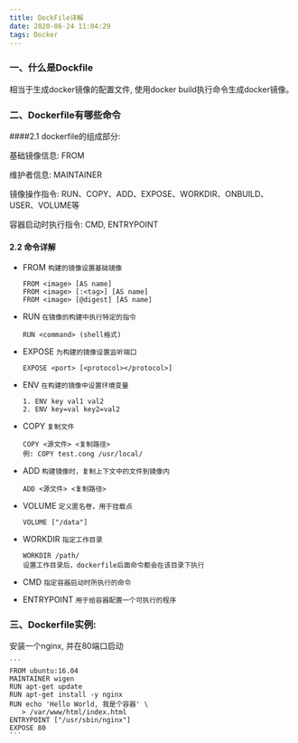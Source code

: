 ```yaml
---
title: DockFile详解
date: 2020-06-24 11:04:29
tags: Docker
---
```


### 一、什么是Dockfile
相当于生成docker镜像的配置文件, 使用docker build执行命令生成docker镜像。

<!--more-->

### 二、Dockerfile有哪些命令
####2.1 dockerfile的组成部分:

基础镜像信息: FROM

维护者信息: MAINTAINER

镜像操作指令: RUN、COPY、ADD、EXPOSE、WORKDIR、ONBUILD、USER、VOLUME等

容器启动时执行指令: CMD, ENTRYPOINT

#### 2.2 命令详解
- FROM ``构建的镜像设置基础镜像`` 

    ```
    FROM <image> [AS name]
    FROM <image> [:<tag>] [AS name]
    FROM <image> [@digest] [AS name]
    ```
    
- RUN ``在镜像的构建中执行特定的指令``

    ```
    RUN <command> (shell格式)
    ```
   
- EXPOSE ``为构建的镜像设置监听端口``

    ```
    EXPOSE <port> [<protocol></protocol>]
    ```

- ENV ``在构建的镜像中设置环境变量``

    ```
    1. ENV key val1 val2
    2. ENV key=val key2=val2
    ```
    
- COPY ``复制文件``
    
    ```
    COPY <源文件> <复制路径>
    例: COPY test.cong /usr/local/
    ```
    
- ADD ``构建镜像时，复制上下文中的文件到镜像内``
    
    ```
    ADD <源文件> <复制路径>
    ```
- VOLUME ``定义匿名卷，用于挂载点``

    ```
    VOLUME ["/data"]
    ```
- WORKDIR ``指定工作目录``

    ```
    WORKDIR /path/
    设置工作目录后，dockerfile后面命令都会在该目录下执行
    ```
- CMD ``指定容器启动时所执行的命令``

- ENTRYPOINT ``用于给容器配置一个可执行的程序``

### 三、Dockerfile实例:
安装一个nginx, 并在80端口启动

    ```
    FROM ubuntu:16.04
    MAINTAINER wigen
    RUN apt-get update
    RUN apt-get install -y nginx
    RUN echo 'Hello World, 我是个容器' \ 
       > /var/www/html/index.html
    ENTRYPOINT ["/usr/sbin/nginx"]
    EXPOSE 80
    ```
